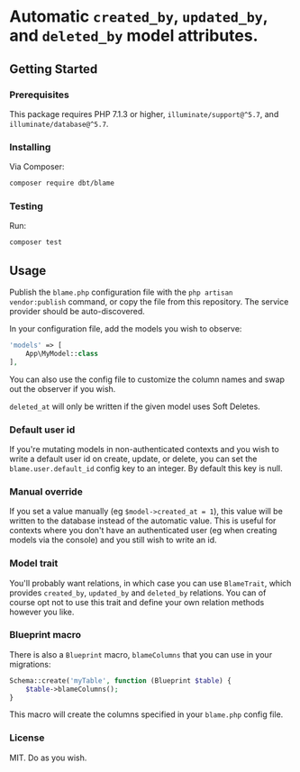 # Automatic `created_by`, `updated_by`, and `deleted_by` model attributes.

## Getting Started
### Prerequisites

This package requires PHP 7.1.3 or higher, `illuminate/support@^5.7`, and `illuminate/database@^5.7`.

### Installing

Via Composer:

```bash
composer require dbt/blame
``` 

### Testing

Run:

```bash
composer test
```

## Usage

Publish the `blame.php` configuration file with the `php artisan vendor:publish` command, or copy the file from this repository. The service provider should be auto-discovered.

In your configuration file, add the models you wish to observe:

```php
'models' => [
    App\MyModel::class
],
```

You can also use the config file to customize the column names and swap out the observer if you wish.

`deleted_at` will only be written if the given model uses Soft Deletes.

### Default user id

If you're mutating models in non-authenticated contexts and you wish to write a default user id on create, update, or delete, you can set the `blame.user.default_id` config key to an integer. By default this key is null. 

### Manual override

If you set a value manually (eg `$model->created_at = 1`), this value will be written to the database instead of the automatic value. This is useful for contexts where you don't have an authenticated user (eg when creating models via the console) and you still wish to write an id.

### Model trait

You'll probably want relations, in which case you can use `BlameTrait`, which provides `created_by`, `updated_by` and `deleted_by` relations. You can of course opt not to use this trait and define your own relation methods however you like.

### Blueprint macro

There is also a `Blueprint` macro, `blameColumns` that you can use in your migrations:

```php
Schema::create('myTable', function (Blueprint $table) {
    $table->blameColumns();
}
```

This macro will create the columns specified in your `blame.php` config file.

### License

MIT. Do as you wish.
